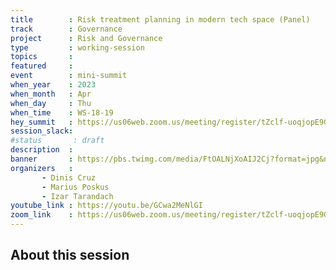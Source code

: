 ```yaml
---
title        : Risk treatment planning in modern tech space (Panel)
track        : Governance
project      : Risk and Governance
type         : working-session
topics       :
featured     :
event        : mini-summit
when_year    : 2023
when_month   : Apr
when_day     : Thu
when_time    : WS-18-19
hey_summit   : https://us06web.zoom.us/meeting/register/tZclf-uoqjopE9GrdUZGH1i3z9HrEFekatpR
session_slack:
#status       : draft
description  :
banner       : https://pbs.twimg.com/media/FtOALNjXoAIJ2Cj?format=jpg&name=900x900
organizers   :
       - Dinis Cruz
       - Marius Poskus
       - Izar Tarandach
youtube_link : https://youtu.be/GCwa2MeNlGI
zoom_link    : https://us06web.zoom.us/meeting/register/tZclf-uoqjopE9GrdUZGH1i3z9HrEFekatpR
---
```


## About this session
